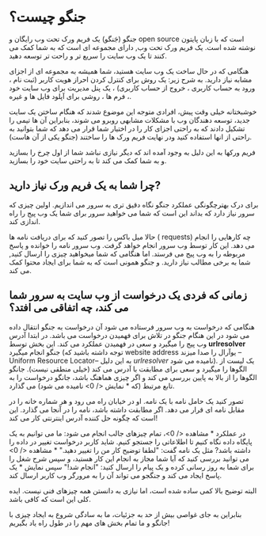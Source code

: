 # جنگو چیست؟

جنگو (جَنگو) یک فریم ورک تحت وب رایگان و open source است که با زبان پایتون نوشته شده است. یک فریم ورک تحت وب, دارای مجموعه ای است که به شما کمک می کنند تا یک وب سایت را سریع تر و راحت تر توسعه دهید.

هنگامی که در حال ساخت یک وب سایت هستید، شما همیشه به مجموعه ای از اجزای مشابه نیاز دارید. به شرح زیر: یک روش برای کنترل کردن احراز هویت کاربر (ثبت نام ، ورود به حساب کاربری ، خروج از حساب کاربری) ، یک پنل مدیریت برای وب سایت خود ، فرم ها ، روشی برای آپلود فایل ها و غیره.

خوشبختانه خیلی وقت پیش، افرادی متوجه این موضوع شدند که هنگام ساختن یک سایت جدید، توسعه دهندگان وب با مشکلات مشابهی روبرو می شوند، بنابراین آن ها تیمی را تشکیل دادند که به راحتی اجزای کار را در اختیار شما قرار می دهد که شما بتوانید به راحتی از انها استفاده کنید ودر نهایت فریم ورک ها را ساختند (جنگو یکی از آن هاست).

فریم ورکها به این دلیل به وجود آمده اند که دیگر نیازی نباشد شما از اول چرخ را بسازید و به شما کمک می کند تا به راحتی سایت خود را بسازید.

## چرا شما به یک فریم ورک نیاز دارید?

برای درک بهترچگونگی عملکرد جنگو نگاه دقیق تری به سرور می اندازیم. اولین چیزی که سرور نیاز دارد که بداند این است که شما می خواهید سرور برای شما یک وب پیج را راه اندازی کند.

حالا میل باکس را تصور کنید که برای دریافت نامه ها ( requests) چه کارهایی را انجام می دهد. این کار توسط وب سرور انجام خواهد گرفت. وب سرور نامه را خوانده و پاسخ مربوطه را به وب پیج می فرستد. اما هنگامی که شما میخواهید چیزی را ارسال کنید, شما به برخی مطالب نیاز دارید. و جنگو همونی است که به شما برای ایجاد محتوا کمک می کند.

## زمانی که فردی یک درخواست از وب سایت به سرور شما می کند، چه اتفاقی می افتد؟

هنگامی که درخواست به وب سرور فرستاده می شود آن درخواست به جنگو انتقال داده می شود در این هنگام جنگو در تلاش برای فهمیدن درخواست می باشد. در ابتدا آدرس وب پیج را میگیرد و سعی در فهمیدن عملکرد می کند. این بخش توسط **urlresolver** جنگو انجام میگیرد (توجه داشته باشید که website address یوآرال را صدا میزند – Uniform Resource Locator– به این دلیل *urlresolver* نامیده می شود). یک لیست از الگوها را میگیرد و سعی برای مطابقت با آدرس می کند (خیلی منطقی نیست). جانگو الگوها را از بالا به پایین بررسی می کند و اگر چیزی هماهنگ باشد، جانگو درخواست را به تابع مرتبط (که * نمایش </ 0> نامیده می شود) می گذارد.</p> 

تصور کنید یک حامل نامه با یک نامه. او در خیابان راه می رود و هر شماره خانه را در مقابل نامه ای قرار می دهد. اگر مطابقت داشته باشد، نامه را در آنجا می گذارد. این است که چگونه حل کننده آدرس اینترنتی کار می کند!

در عملکرد * مشاهده </ 0>، تمام چیزهای جالب انجام می شود: ما می توانیم به یک پایگاه داده نگاه کنیم تا اطلاعاتی را جستجو کنیم. شاید کاربر درخواست تغییر در داده را داشته باشد? مثل یک نامه گفت: "لطفا توضیح کار من را تغییر دهید." * مشاهده </ 0> می توانید بررسی کنید که آیا شما مجاز به انجام این کار هستید، و سپس شرح شغل را برای شما به روز رسانی کرده و یک پیام را ارسال کنید: "انجام شد!" سپس نمایش * یک پاسخ ایجاد می کند و جنگجو می تواند آن را به مرورگر وب کاربر ارسال کند.</p> 

البته توضیح بالا کمی ساده شده است، اما نیازی به دانستن همه چیزهای فنی نیست. ایده کلی این است که کافی باشد.

بنابراین به جای غواصی بیش از حد به جزئیات، ما به سادگی شروع به ایجاد چیزی با جانگو و ما تمام بخش های مهم را در طول راه یاد بگیریم!
